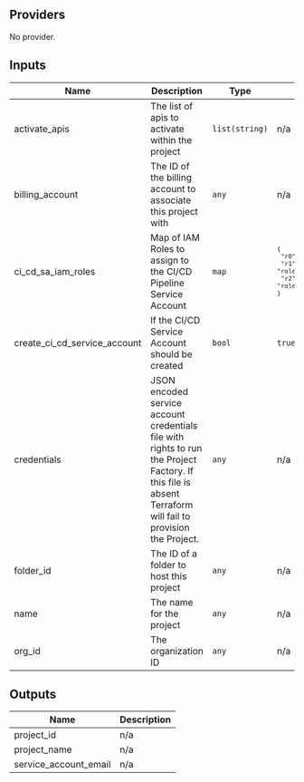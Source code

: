 ## Providers

No provider.

## Inputs

| Name | Description | Type | Default | Required |
|------|-------------|------|---------|:-----:|
| activate\_apis | The list of apis to activate within the project | `list(string)` | n/a | yes |
| billing\_account | The ID of the billing account to associate this project with | `any` | n/a | yes |
| ci\_cd\_sa\_iam\_roles | Map of IAM Roles to assign to the CI/CD Pipeline Service Account | `map` | <code><pre>{<br>  "r0": "roles/iam.serviceAccountUser",<br>  "r1": "roles/run.admin",<br>  "r2": "roles/storage.admin"<br>}<br></pre></code> | no |
| create\_ci\_cd\_service\_account | If the CI/CD Service Account should be created | `bool` | `true` | no |
| credentials | JSON encoded service account credentials file with rights to run the Project Factory. If this file is absent Terraform will fail to provision the Project. | `any` | n/a | yes |
| folder\_id | The ID of a folder to host this project | `any` | n/a | yes |
| name | The name for the project | `any` | n/a | yes |
| org\_id | The organization ID | `any` | n/a | yes |

## Outputs

| Name | Description |
|------|-------------|
| project\_id | n/a |
| project\_name | n/a |
| service\_account\_email | n/a |

